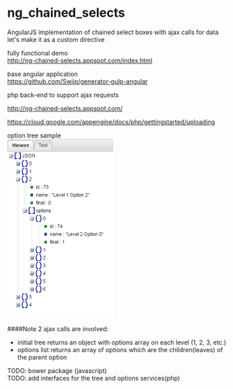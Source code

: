 # ng_chained_selects
AngularJS implementation of chained select boxes with ajax calls for data   
let's make it as a custom directive 
   
fully functional demo  
http://ng-chained-selects.appspot.com/index.html  
   
   
base angular application  
https://github.com/Swiip/generator-gulp-angular


php back-end to support ajax requests

http://ng-chained-selects.appspot.com/  


https://cloud.google.com/appengine/docs/php/gettingstarted/uploading


option tree sample  
![Image](./option-tree.png?raw=true)

####Note
2 ajax calls are involved:  
- initial tree returns an object with options array on each level (1, 2, 3, etc.)  
- options list returns an array of options which are the children(leaves) of the parent option



TODO: bower package (javascript)        
TODO: add interfaces for the tree and options services(php)